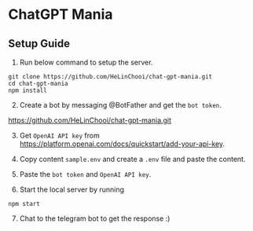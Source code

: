 # ChatGPT Mania

## Setup Guide
1. Run below command to setup the server.

```
git clone https://github.com/HeLinChooi/chat-gpt-mania.git
cd chat-gpt-mania
npm install
```

2. Create a bot by messaging @BotFather and get the `bot token`.

https://github.com/HeLinChooi/chat-gpt-mania.git

3. Get `OpenAI API key` from https://platform.openai.com/docs/quickstart/add-your-api-key.

4. Copy content `sample.env` and create a `.env` file and paste the content.

5. Paste the `bot token` and `OpenAI API key`.

6. Start the local server by running
```
npm start
```
7. Chat to the telegram bot to get the response :)